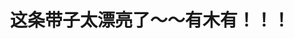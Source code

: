 ---
layout: post
category: ebay_photo
album: ebay
title: 这条带子太漂亮了～～有木有！！！
message: 这条带子太漂亮了～～有木有！！！
smallImage: /images/ebay/6small.jpg
largeImage: /images/ebay/6large.jpg
---